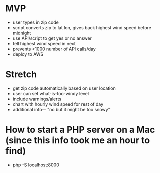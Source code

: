 # MVP
* user types in zip code
* script converts zip to lat lon, gives back highest wind speed before midnight
* use API/script to get yes or no answer
* tell highest wind speed in next
* prevents >1000 number of API calls/day
* deploy to AWS

<!-- default home page: -->
  <!-- Is it too windy to bike today?  Enter your zip code. -->
  <!-- [zip code entry box] -->
<!-- home page with url params: -->
  <!-- check if wind > 15 mph, YES or NO -->
  <!-- The highest predicted wind speed between now and midnight for your zip code is  -->
  <!-- bookmark this page! -->

# Stretch
* get zip code automatically based on user location
* user can set what-is-too-windy level
* include warnings/alerts
* chart with hourly wind speed for rest of day
* additional info-- "no but it might be too snowy"

# How to start a PHP server on a Mac (since this info took me an hour to find)
* php -S localhost:8000